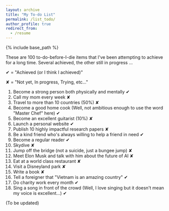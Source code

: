 ```yaml
---
layout: archive
title: "My To-do List"
permalink: /list_todo/
author_profile: true
redirect_from:
  - /resume
---
```


{% include base_path %}

These are 100 to-do-before-I-die items that I've been attempting to achieve for a long time. Several achieved, the other still in progress ... 

&#10004; = "Achieved (or I think I achieved)"

&#10008; = "Not yet, In progress, Trying, etc..."

1. Become a strong person both physically and mentally &#10004;
2. Call my mom every week &#10008;
3. Travel to more than 10 countries (50%) &#10008;
4. Become a good home cook (Well, not ambitious enough to use the word "Master Chef" here) &#10004;
5. Become an excellent guitarist (10%) &#10008;
6. Launch a personal website &#10004;
7. Publish 10 highly impactful research papers &#10008;
8. Be a kind friend who's always willing to help a friend in need &#10004;
9. Become a regular reader &#10004; 
10. Skydive &#10008;
11. Jump off the bridge (not a suicide, just a bungee jump) &#10008;
12. Meet Elon Musk and talk with him about the future of AI &#10008;
13. Eat at a world class restaurant &#10008;
14. Visit a Disneyland park &#10008;
15. Write a book &#10008;
16. Tell a foreigner that "Vietnam is an amazing country" &#10004;
17. Do charity work every month &#10004;
18. Sing a song in front of the crowd (Well, I love singing but it doesn't mean my voice is excellent...) &#10004;

(To be updated)

